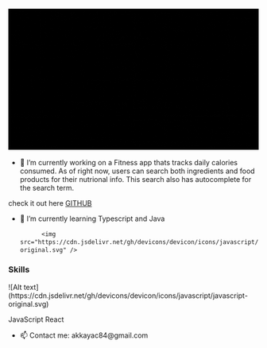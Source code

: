 


![Alt text](./welcome.gif)


- 🔭 I’m currently working on a Fitness app thats tracks daily calories consumed. As of right now, users can search both ingredients and
food products for their nutrional info. This search also has autocomplete for the search term.

check it out here [GITHUB](https://github.com/cihad84/FitnessApp)


- 🌱 I’m currently learning Typescript and Java


            <img src="https://cdn.jsdelivr.net/gh/devicons/devicon/icons/javascript/javascript-original.svg" />
          


### Skills
<link rel="stylesheet" href="https://cdn.jsdelivr.net/gh/devicons/devicon@v2.15.1/devicon.min.css">
![Alt text](https://cdn.jsdelivr.net/gh/devicons/devicon/icons/javascript/javascript-original.svg)
<i class="devicon-javascript-plain"></i>
          
<i class="devicon-javascript-plain"></i> JavaScript
<i class="devicon-react-original"></i> React







- 📫 Contact me: akkayac84&#64;gmail&#46;com 



